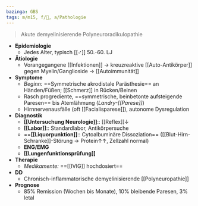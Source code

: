 ```yaml
---
bazinga: GBS
tags: m/m15, f/🧠, a/Pathologie
---
```

> Akute demyelinisierende Polyneuroradikulopathie
- **Epidemiologie**
	- Jedes Alter, typisch [[♂]] 50.-60. LJ
- **Ätiologie**
	- Vorangegangene [[Infektionen]] → kreuzreaktive [[Auto-Antikörper]] gegen Myelin/Ganglioside → [[Autoimmunität]]
- **Symptome**
	- *Beginn:* ==Symmetrische akrodistale Parästhesie== an Händen/Füßen; [[Schmerz]] in Rücken/Beinen
	- Rasch progrediente, ==symmetrische, beinbetonte aufsteigende Paresen== bis Atemlähmung (*Landry-[[Parese]]*)
	- Hirnnervenausfälle (oft [[Facialisparese]]), autonome Dysregulation
- **Diagnostik**
	- **[[Untersuchung Neurologie]]**:: [[Reflex]]↓
	- **[[Labor]]**:: Standardlabor, Antikörpersuche
	- ==**[[Liquorpunktion]]**:: Cytoalbuminäre Dissoziation== ([[Blut-Hirn-Schranke]]-Störung → Protein↑↑, Zellzahl normal)
	- **ENG/EMG**
	- **[[Lungenfunktionsprüfung]]**
- **Therapie**
	- *Medikamente:* ==[[IVIG]] hochdosiert==
- **DD**
	- Chronisch-inflammatorische demyelinisierende [[Polyneuropathie]]
- **Prognose**
	- 85% Remission (Wochen bis Monate), 10% bleibende Paresen, 3% letal